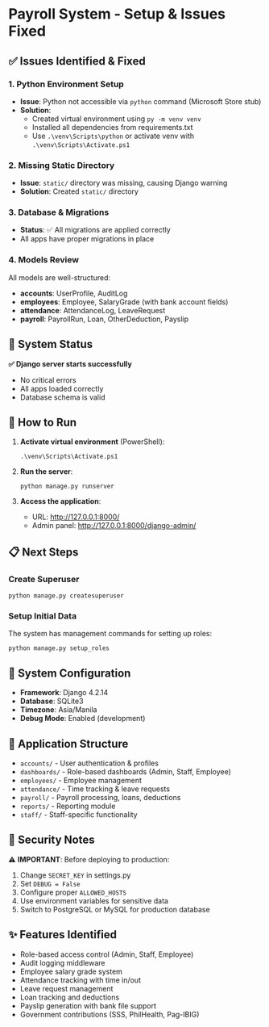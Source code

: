 # Payroll System - Setup & Issues Fixed

## ✅ Issues Identified & Fixed

### 1. **Python Environment Setup**
- **Issue**: Python not accessible via `python` command (Microsoft Store stub)
- **Solution**: 
  - Created virtual environment using `py -m venv venv`
  - Installed all dependencies from requirements.txt
  - Use `.\venv\Scripts\python` or activate venv with `.\venv\Scripts\Activate.ps1`

### 2. **Missing Static Directory**
- **Issue**: `static/` directory was missing, causing Django warning
- **Solution**: Created `static/` directory

### 3. **Database & Migrations**
- **Status**: ✅ All migrations are applied correctly
- All apps have proper migrations in place

### 4. **Models Review**
All models are well-structured:
- **accounts**: UserProfile, AuditLog
- **employees**: Employee, SalaryGrade (with bank account fields)
- **attendance**: AttendanceLog, LeaveRequest
- **payroll**: PayrollRun, Loan, OtherDeduction, Payslip

## 🎯 System Status

**✅ Django server starts successfully**
- No critical errors
- All apps loaded correctly
- Database schema is valid

## 🚀 How to Run

1. **Activate virtual environment** (PowerShell):
   ```pwsh
   .\venv\Scripts\Activate.ps1
   ```

2. **Run the server**:
   ```pwsh
   python manage.py runserver
   ```

3. **Access the application**:
   - URL: http://127.0.0.1:8000/
   - Admin panel: http://127.0.0.1:8000/django-admin/

## 📋 Next Steps

### Create Superuser
```pwsh
python manage.py createsuperuser
```

### Setup Initial Data
The system has management commands for setting up roles:
```pwsh
python manage.py setup_roles
```

## 🔧 System Configuration

- **Framework**: Django 4.2.14
- **Database**: SQLite3
- **Timezone**: Asia/Manila
- **Debug Mode**: Enabled (development)

## 📁 Application Structure

- `accounts/` - User authentication & profiles
- `dashboards/` - Role-based dashboards (Admin, Staff, Employee)
- `employees/` - Employee management
- `attendance/` - Time tracking & leave requests
- `payroll/` - Payroll processing, loans, deductions
- `reports/` - Reporting module
- `staff/` - Staff-specific functionality

## 🔐 Security Notes

⚠️ **IMPORTANT**: Before deploying to production:
1. Change `SECRET_KEY` in settings.py
2. Set `DEBUG = False`
3. Configure proper `ALLOWED_HOSTS`
4. Use environment variables for sensitive data
5. Switch to PostgreSQL or MySQL for production database

## ✨ Features Identified

- Role-based access control (Admin, Staff, Employee)
- Audit logging middleware
- Employee salary grade system
- Attendance tracking with time in/out
- Leave request management
- Loan tracking and deductions
- Payslip generation with bank file support
- Government contributions (SSS, PhilHealth, Pag-IBIG)

